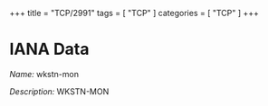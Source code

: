 +++
title = "TCP/2991"
tags = [ "TCP" ]
categories = [ "TCP" ]
+++

# IANA Data

_Name:_ wkstn-mon

_Description:_ WKSTN-MON

